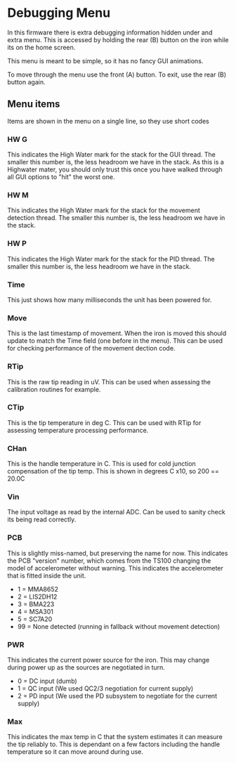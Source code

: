 # Debugging Menu

In this firmware there is extra debugging information hidden under and extra menu.
This is accessed by holding the rear (B) button on the iron while its on the home screen.

This menu is meant to be simple, so it has no fancy GUI animations.

To move through the menu use the front (A) button.
To exit, use the rear (B) button again.

## Menu items

Items are shown in the menu on a single line, so they use short codes

### HW G

This indicates the High Water mark for the stack for the GUI thread. The smaller this number is, the less headroom we have in the stack.
As this is a Highwater mater, you should only trust this once you have walked through all GUI options to "hit" the worst one.

### HW M

This indicates the High Water mark for the stack for the movement detection thread. The smaller this number is, the less headroom we have in the stack.

### HW P

This indicates the High Water mark for the stack for the PID thread. The smaller this number is, the less headroom we have in the stack.

### Time

This just shows how many milliseconds the unit has been powered for.

### Move

This is the last timestamp of movement. When the iron is moved this should update to match the Time field (one before in the menu).
This can be used for checking performance of the movement dection code.

### RTip

This is the raw tip reading in uV. This can be used when assessing the calibration routines for example.

### CTip

This is the tip temperature in deg C. 
This can be used with RTip for assessing temperature processing performance.

### CHan

This is the handle temperature in C. This is used for cold junction compensation of the tip temp.
This is shown in degrees C x10, so 200 == 20.0C

### Vin 

The input voltage as read by the internal ADC. Can be used to sanity check its being read correctly.

### PCB 

This is slightly miss-named, but preserving the name for now.
This indicates the PCB "version" number, which comes from the TS100 changing the model of accelerometer without warning.
This indicates the accelerometer that is fitted inside the unit.

- 1 = MMA8652
- 2 = LIS2DH12
- 3 = BMA223
- 4 = MSA301
- 5 = SC7A20
- 99 = None detected (running in fallback without movement detection)

### PWR 

This indicates the current power source for the iron.
This may change during power up as the sources are negotiated in turn.

- 0 = DC input (dumb)
- 1 = QC input (We used QC2/3 negotiation for current supply)
- 2 = PD input (We used the PD subsystem to negotiate for the current supply)

### Max 

This indicates the max temp in C that the system estimates it can measure the tip reliably to.
This is dependant on a few factors including the handle temperature so it can move around during use.
